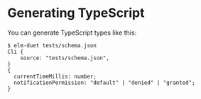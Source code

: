 # Generating TypeScript

You can generate TypeScript types like this:

```console
$ elm-duet tests/schema.json
Cli {
    source: "tests/schema.json",
}
{
  currentTimeMillis: number;
  notificationPermission: "default" | "denied" | "granted";
}

```
